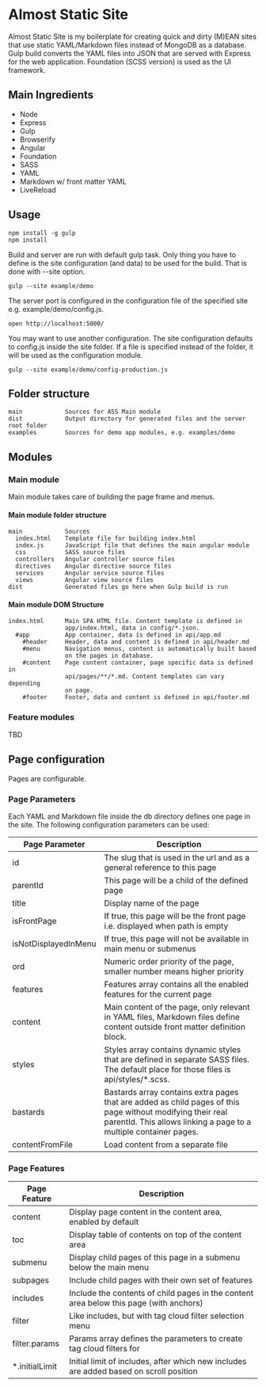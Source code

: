 # Almost Static Site

Almost Static Site is my boilerplate for creating quick and dirty (M)EAN sites that use static YAML/Markdown files instead of MongoDB as a database. Gulp build converts the YAML files into JSON that are served with Express for the web application. Foundation (SCSS version) is used as the UI framework.

## Main Ingredients

  * Node
  * Express
  * Gulp
  * Browserify
  * Angular
  * Foundation
  * SASS
  * YAML
  * Markdown w/ front matter YAML
  * LiveReload

## Usage

    npm install -g gulp
    npm install

Build and server are run with default gulp task. Only thing you have to define is the site configuration (and data) to be used for the build. That is done with --site option.

    gulp --site example/demo

The server port is configured in the configuration file of the specified site e.g. example/demo/config.js.

    open http://localhost:5000/

You may want to use another configuration. The site configuration defaults to config.js inside the site folder. If a file is specified instead of the folder, it will be used as the configuration module.

    gulp --site example/demo/config-production.js


## Folder structure

    main            Sources for ASS Main module
    dist            Output directory for generated files and the server root folder
    examples        Sources for demo app modules, e.g. examples/demo

## Modules

### Main module

Main module takes care of building the page frame and menus.

#### Main module folder structure

    main            Sources
      index.html    Template file for building index.html
      index.js      JavaScript file that defines the main angular module
      css           SASS source files
      controllers   Angular controller source files
      directives    Angular directive source files
      services      Angular service source files
      views         Angular view source files
    dist            Generated files go here when Gulp build is run

#### Main module DOM Structure

    index.html      Main SPA HTML file. Content template is defined in
                    app/index.html, data in config/*.json.
      #app          App container, data is defined in api/app.md
        #header     Header, data and content is defined in api/header.md
        #menu       Navigation menus, content is automatically built based
                    on the pages in database.
        #content    Page content container, page specific data is defined in
                    api/pages/**/*.md. Content templates can vary depending
                    on page.
        #footer     Footer, data and content is defined in api/footer.md

### Feature modules

TBD

## Page configuration

Pages are configurable.

### Page Parameters

Each YAML and Markdown file inside the db directory defines one page in the site. The following configuration parameters can be used:

Page Parameter  | Description
--------------- | ------------
id              | The slug that is used in the url and as a general reference to this page
parentId        | This page will be a child of the defined page
title           | Display name of the page
isFrontPage     | If true, this page will be the front page i.e. displayed when path is empty
isNotDisplayedInMenu | If true, this page will not be available in main menu or submenus
ord             | Numeric order priority of the page, smaller number means higher priority
features        | Features array contains all the enabled features for the current page
content         | Main content of the page, only relevant in YAML files, Markdown files define content outside front matter definition block.
styles          | Styles array contains dynamic styles that are defined in separate SASS files. The default place for those files is api/styles/*.scss.
bastards        | Bastards array contains extra pages that are added as child pages of this page without modifying their real parentId. This allows linking a page to a multiple container pages.
contentFromFile | Load content from a separate file

### Page Features

Page Feature    | Description
--------------- | ------------
content         | Display page content in the content area, enabled by default
toc             | Display table of contents on top of the content area
submenu         | Display child pages of this page in a submenu below the main menu
subpages        | Include child pages with their own set of features
includes        | Include the contents of child pages in the content area below this page (with anchors)
filter          | Like includes, but with tag cloud filter selection menu
filter.params   | Params array defines the parameters to create tag cloud filters for
*.initialLimit  | Initial limit of includes, after which new includes are added based on scroll position

